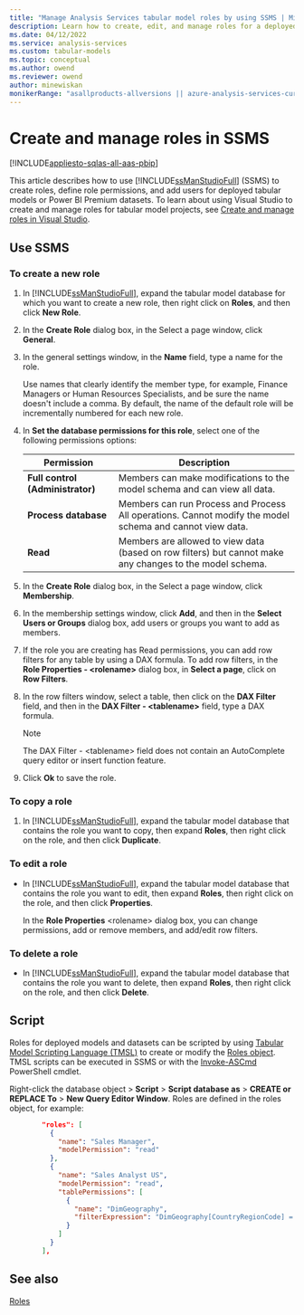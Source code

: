 ```yaml
---
title: "Manage Analysis Services tabular model roles by using SSMS | Microsoft Docs"
description: Learn how to create, edit, and manage roles for a deployed tabular model by using SQL Server Management Studio.
ms.date: 04/12/2022
ms.service: analysis-services
ms.custom: tabular-models
ms.topic: conceptual
ms.author: owend
ms.reviewer: owend
author: minewiskan
monikerRange: "asallproducts-allversions || azure-analysis-services-current || power-bi-premium-current || >= sql-analysis-services-2016"
---
```

# Create and manage roles in SSMS

[!INCLUDE[appliesto-sqlas-all-aas-pbip](../includes/appliesto-sqlas-all-aas-pbip.md)]

This article describes how to use [!INCLUDE[ssManStudioFull](../includes/ssmanstudiofull-md.md)] (SSMS) to create roles, define role permissions, and add users for deployed tabular models or Power BI Premium datasets. To learn about using Visual Studio to create and manage roles for tabular model projects, see [Create and manage roles in Visual Studio](create-and-manage-roles-ssas-tabular.md).

## Use SSMS

### To create a new role
  
1. In [!INCLUDE[ssManStudioFull](../includes/ssmanstudiofull-md.md)], expand the tabular model database for which you want to create a new role, then right click on **Roles**, and then click **New Role**.  
  
2. In the **Create Role** dialog box, in the Select a page window, click **General**.  
  
3. In the general settings window, in the **Name** field, type a name for the role.  
  
     Use names that clearly identify the member type, for example, Finance Managers or Human Resources Specialists, and be sure the name doesn't include a comma. By default, the name of the default role will be incrementally numbered for each new role.
  
4. In **Set the database permissions for this role**, select one of the following permissions options:  
  
    |Permission|Description|  
    |----------------|-----------------|  
    |**Full control (Administrator)**|Members can make modifications to the model schema and can view all data.|  
    |**Process database**|Members can run Process and Process All operations. Cannot modify the model schema and cannot view data.|  
    |**Read**|Members are allowed to view data (based on row filters) but cannot make any changes to the model schema.|  
  
5. In the **Create Role** dialog box, in the Select a page window, click **Membership**.  
  
6. In the membership settings window, click **Add**, and then in the **Select Users or Groups** dialog box, add users or groups you want to add as members.  
  
7. If the role you are creating has Read permissions, you can add row filters for any table by using a DAX formula. To add row filters, in the **Role Properties - \<rolename>** dialog box, in **Select a page**, click on **Row Filters**.  
  
8. In the row filters window, select a table, then click on the **DAX Filter** field, and then in the **DAX Filter - \<tablename>** field, type a DAX formula.  
  
    > [!NOTE]  
    >  The DAX Filter - \<tablename> field does not contain an AutoComplete query editor or insert function feature.  
  
9. Click **Ok** to save the role.  
  
### To copy a role  
  
1. In [!INCLUDE[ssManStudioFull](../includes/ssmanstudiofull-md.md)], expand the tabular model database that contains the role you want to copy, then expand **Roles**, then right click on the role, and then click **Duplicate**.  
  
### To edit a role  
  
- In [!INCLUDE[ssManStudioFull](../includes/ssmanstudiofull-md.md)], expand the tabular model database that contains the role you want to edit, then expand **Roles**, then right click on the role, and then click **Properties**.  
  
     In the **Role Properties** \<rolename> dialog box, you can change permissions, add or remove members, and add/edit row filters.  
  
### To delete a role  
  
- In [!INCLUDE[ssManStudioFull](../includes/ssmanstudiofull-md.md)], expand the tabular model database that contains the role you want to delete, then expand **Roles**, then right click on the role, and then click **Delete**.  

## Script

Roles for deployed models and datasets can be scripted by using [Tabular Model Scripting Language (TMSL)](../tmsl/tabular-model-scripting-language-tmsl-reference.md) to create or modify the [Roles object](../tmsl/roles-object-tmsl.md). TMSL scripts can be executed in SSMS or with the [Invoke-ASCmd](/powershell/module/sqlserver/invoke-ascmd?view=sqlserver-ps&preserve-view=true) PowerShell cmdlet.

Right-click the database object > **Script** > **Script database as** > **CREATE or REPLACE To** > **New Query Editor Window**. Roles are defined in the roles object, for example:

```json
        "roles": [
          {
            "name": "Sales Manager",
            "modelPermission": "read"
          },
          {
            "name": "Sales Analyst US",
            "modelPermission": "read",
            "tablePermissions": [
              {
                "name": "DimGeography",
                "filterExpression": "DimGeography[CountryRegionCode] = \"US\" "
              }
            ]
          }
        ],
```

## See also

[Roles](../../analysis-services/tabular-models/roles-ssas-tabular.md)  
